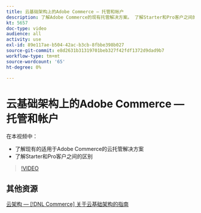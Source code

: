 ```yaml
---
title: 云基础架构上的Adobe Commerce — 托管和帐户
description: 了解Adobe Commerce的现有托管解决方案​。 了解Starter和Pro客户之间的区别​。
kt: 5657
doc-type: video
audience: all
activity: use
exl-id: 89e117ae-b504-42ac-b3cb-8fbbe398b027
source-git-commit: e8d2631b31319701beb327f42fdf1372d9dad9b7
workflow-type: tm+mt
source-wordcount: '65'
ht-degree: 0%

---
```


# 云基础架构上的Adobe Commerce — 托管和帐户

在本视频中：

- 了解现有的适用于Adobe Commerce&#x200B;的云托管解决方案
- 了解Starter和Pro客户之间的区别&#x200B;

>[!VIDEO](https://video.tv.adobe.com/v/35813?quality=12&learn=on)

## 其他资源

[云架构 —  [!DNL Commerce] 关于云基础架构的指南](https://experienceleague.adobe.com/docs/commerce-cloud-service/user-guide/architecture/cloud-architecture.html)
